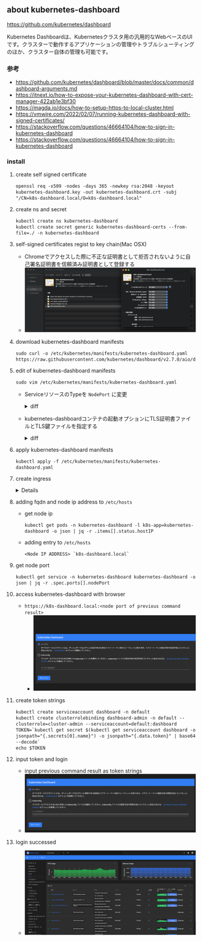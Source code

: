 ## about kubernetes-dashboard

https://github.com/kubernetes/dashboard

Kubernetes Dashboardは、Kubernetesクラスタ用の汎用的なWebベースのUIです。クラスターで動作するアプリケーションの管理やトラブルシューティングのほか、クラスター自体の管理も可能です。

### 参考

- https://github.com/kubernetes/dashboard/blob/master/docs/common/dashboard-arguments.md
- https://itnext.io/how-to-expose-your-kubernetes-dashboard-with-cert-manager-422ab1e3bf30
- https://magda.io/docs/how-to-setup-https-to-local-cluster.html
- https://vmwire.com/2022/02/07/running-kubernetes-dashboard-with-signed-certificates/
- https://stackoverflow.com/questions/46664104/how-to-sign-in-kubernetes-dashboard
- https://stackoverflow.com/questions/46664104/how-to-sign-in-kubernetes-dashboard

### install

1. create self signed certificate

    ```
    openssl req -x509 -nodes -days 365 -newkey rsa:2048 -keyout kubernetes-dashboard.key -out kubernetes-dashboard.crt -subj "/CN=k8s-dashboard.local/O=k8s-dashboard.local"
    ```
    
1. create ns and secret

    ```
    kubectl create ns kubernetes-dashboard
    kubectl create secret generic kubernetes-dashboard-certs --from-file=./ -n kubernetes-dashboard
    ```

1. self-signed certificates regist to key chain(Mac OSX)

    - Chromeでアクセスした際に不正な証明書として拒否されないように自己署名証明書を信頼済み証明書として登録する
    - ![](kubernetes-dashboard-self-signed-cert-to-key-chain.png)

1. download kubernetes-dashboard manifests

    ```
    sudo curl -o /etc/kubernetes/manifests/kubernetes-dashboard.yaml https://raw.githubusercontent.com/kubernetes/dashboard/v2.7.0/aio/deploy/recommended.yaml
    ```

1. edit of kubernetes-dashboard manifests

    ```
    sudo vim /etc/kubernetes/manifests/kubernetes-dashboard.yaml
    ```

      - ServiceリソースのTypeを `NodePort` に変更

          <details><summary>diff</summary>
          ```
          @@ -37,6 +37,7 @@
             name: kubernetes-dashboard
             namespace: kubernetes-dashboard
           spec:
          +  type: NodePort
             ports:
               - port: 443
                 targetPort: 8443
          ```

          </details>

      - kubernetes-dashboardコンテナの起動オプションにTLS証明書ファイルとTLS鍵ファイルを指定する

          <details><summary>diff</summary>

          ```
          @@ -198,6 +199,8 @@
                     args:
                       - --auto-generate-certificates
                       - --namespace=kubernetes-dashboard
          +            - --tls-cert-file=/tls.crt
          +            - --tls-key-file=/tls.key
          ```

          </details>

1. apply kubernetes-dashboard manifests

    ```
    kubectl apply -f /etc/kubernetes/manifests/kubernetes-dashboard.yaml
    ```

1. create ingress

   <details>
    
   ```
   cat << EOF | sudo tee /etc/kubernetes/manifests/kubernetes-dashboard-ingress.yaml
   apiVersion: networking.k8s.io/v1
   kind: Ingress
   metadata:
     name: dashboard-ingress
     namespace: kubernetes-dashboard
     annotations:
       kubernetes.io/ingress.class: "nginx"
       nginx.ingress.kubernetes.io/backend-protocol: "HTTPS"
       nginx.ingress.kubernetes.io/ssl-passthrough: "true"
   spec:
     tls:
       - hosts:
         - k8s-dashboard.local
         secretName: dashboard-secret-tls
     rules:
     - host: k8s-dashboard.local
       http:
         paths:
           - pathType: Prefix
             path: "/"
             backend:
               service:
                 name: kubernetes-dashboard
                 port:
                   number: 443
   EOF
   
   kubectl apply -f /etc/kubernetes/manifests/kubernetes-dashboard-ingress.yaml
   ```

   </details>

1. adding fqdn and node ip address to `/etc/hosts`
    - get node ip

        ```
        kubectl get pods -n kubernetes-dashboard -l k8s-app=kubernetes-dashboard -o json | jq -r .items[].status.hostIP
        ```

    - adding entry to `/etc/hosts`

        ```
        <Node IP ADDRESS> `k8s-dashboard.local`
        ```

1. get node port

    ```
    kubectl get service -n kubernetes-dashboard kubernetes-dashboard -o json | jq -r .spec.ports[].nodePort
    ```

1. access kubernetes-dashboard with browser
    - `https://k8s-dashboard.local:<node port of previous command result>`
        - ![](kubernetes-dashbopard-login.png)

1. create token strings

    ```
    kubectl create serviceaccount dashboard -n default
    kubectl create clusterrolebinding dashboard-admin -n default --clusterrole=cluster-admin --serviceaccount=default:dashboard
    TOKEN=`kubectl get secret $(kubectl get serviceaccount dashboard -o jsonpath="{.secrets[0].name}") -o jsonpath="{.data.token}" | base64 --decode`
    echo $TOKEN
    ```

1. input token and login
    - input previous command result as token strings
    - ![](kubernetes-dashbopard-login_2.png)

1. login successed
    - ![](kubernetes-dashbopard-top.png)

